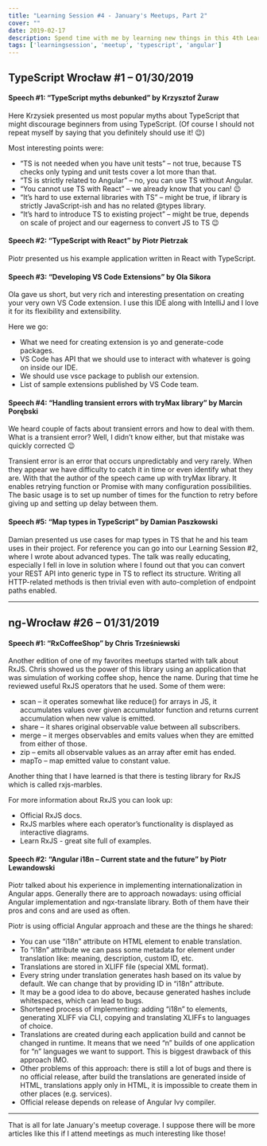 ```yaml
---
title: "Learning Session #4 - January's Meetups, Part 2"
cover: ""
date: 2019-02-17
description: Spend time with me by learning new things in this 4th Learning Session!
tags: ['learningsession', 'meetup', 'typescript', 'angular']
---
```


## TypeScript Wrocław #1 – 01/30/2019

#### Speech #1: “TypeScript myths debunked” by Krzysztof Żuraw
Here Krzysiek presented us most popular myths about TypeScript that might discourage beginners from using TypeScript. (Of course I should not repeat myself by saying that you definitely should use it! 😉)

Most interesting points were:

- “TS is not needed when you have unit tests” – not true, because TS checks only typing and unit tests cover a lot more than that.
- “TS is strictly related to Angular” – no, you can use TS without Angular.
- “You cannot use TS with React” – we already know that you can! 😉
- “It’s hard to use external libraries with TS” – might be true, if library is strictly JavaScript-ish and has no related @types library.
- “It’s hard to introduce TS to existing project” – might be true, depends on scale of project and our eagerness to convert JS to TS 😉

#### Speech #2: “TypeScript with React” by Piotr Pietrzak

Piotr presented us his example application written in React with TypeScript.

#### Speech #3: “Developing VS Code Extensions” by Ola Sikora

Ola gave us short, but very rich and interesting presentation on creating your very own VS Code extension. I use this IDE along with IntelliJ and I love it for its flexibility and extensibility.

Here we go:

- What we need for creating extension is yo and generate-code packages.
- VS Code has API that we should use to interact with whatever is going on inside our IDE.
- We should use vsce package to publish our extension.
- List of sample extensions published by VS Code team.

#### Speech #4: “Handling transient errors with tryMax library” by Marcin Porębski

We heard couple of facts about transient errors and how to deal with them. What is a transient error? Well, I didn’t know either, but that mistake was quickly corrected 😉

Transient error is an error that occurs unpredictably and very rarely. When they appear we have difficulty to catch it in time or even identify what they are. With that the author of the speech came up with tryMax library. It enables retrying function or Promise with many configuration possibilities. The basic usage is to set up number of times for the function to retry before giving up and setting up delay between them.

#### Speech #5: “Map types in TypeScript” by Damian Paszkowski

Damian presented us use cases for map types in TS that he and his team uses in their project. For reference you can go into our Learning Session #2, where I wrote about advanced types. The talk was really educating, especially I fell in love in solution where I found out that you can convert your REST API into generic type in TS to reflect its structure. Writing all HTTP-related methods is then trivial even with auto-completion of endpoint paths enabled.

---

## ng-Wrocław #26 – 01/31/2019

#### Speech #1: “RxCoffeeShop” by Chris Trześniewski
Another edition of one of my favorites meetups started with talk about RxJS. Chris showed us the power of this library using an application that was simulation of working coffee shop, hence the name. During that time he reviewed useful RxJS operators that he used. Some of them were:

- scan – it operates somewhat like reduce() for arrays in JS, it accumulates values over given accumulator function and returns current accumulation when new value is emitted.
- share – it shares original observable value between all subscribers.
- merge – it merges observables and emits values when they are emitted from either of those.
- zip – emits all observable values as an array after emit has ended.
- mapTo – map emitted value to constant value.

Another thing that I have learned is that there is testing library for RxJS which is called rxjs-marbles.

For more information about RxJS you can look up:
- Official RxJS docs.
- RxJS marbles where each operator’s functionality is displayed as interactive diagrams.
- Learn RxJS - great site full of examples.

#### Speech #2: “Angular i18n – Current state and the future” by Piotr Lewandowski

Piotr talked about his experience in implementing internationalization in Angular apps. Generally there are to approach nowadays: using official Angular implementation and ngx-translate library. Both of them have their pros and cons and are used as often.

Piotr is using official Angular approach and these are the things he shared:

- You can use “i18n” attribute on HTML element to enable translation.
- To “i18n” attribute we can pass some metadata for element under translation like: meaning, description, custom ID, etc.
- Translations are stored in XLIFF file (special XML format).
- Every string under translation generates hash based on its value by default. We can change that by providing ID in “i18n” attribute.
- It may be a good idea to do above, because generated hashes include whitespaces, which can lead to bugs.
- Shortened process of implementing: adding “i18n” to elements, generating XLIFF via CLI, copying and translating XLIFFs to languages of choice.
- Translations are created during each application build and cannot be changed in runtime. It means that we need “n” builds of one application for “n” languages we want to support. This is biggest drawback of this approach IMO.
- Other problems of this approach: there is still a lot of bugs and there is no official release, after build the translations are generated inside of HTML, translations apply only in HTML, it is impossible to create them in other places (e.g. services).
- Official release depends on release of Angular Ivy compiler.

---

That is all for late January's meetup coverage. I suppose there will be more articles like this if I attend meetings as much interesting like those!